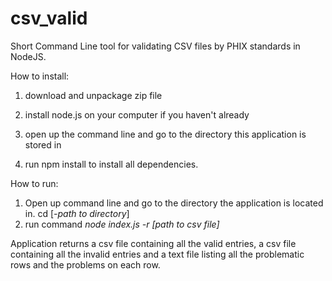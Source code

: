 # csv_valid
Short Command Line tool for validating CSV files by PHIX standards in NodeJS.

How to install:

1) download and unpackage zip file

2) install node.js on your computer if you haven't already

3) open up the command line and go to the directory this application is stored in

4) run npm install to install all dependencies.

How to run:

1) Open up command line and go to the directory the application is located in. cd [*-path to directory*]
2) run command *node index.js -r [path to csv file]*

Application returns a csv file containing all the valid entries, a csv file containing all the invalid entries and a text file listing all the problematic rows and the problems on each row.

